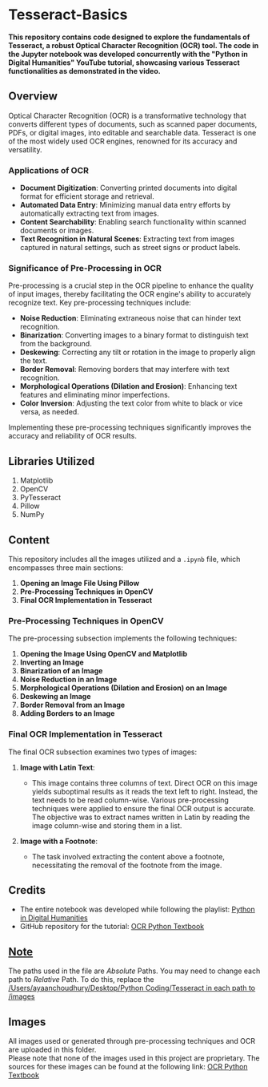 # Tesseract-Basics

**This repository contains code designed to explore the fundamentals of Tesseract, a robust Optical Character Recognition (OCR) tool. The code in the Jupyter notebook was developed concurrently with the "Python in Digital Humanities" YouTube tutorial, showcasing various Tesseract functionalities as demonstrated in the video.**

## Overview
Optical Character Recognition (OCR) is a transformative technology that converts different types of documents, such as scanned paper documents, PDFs, or digital images, into editable and searchable data. Tesseract is one of the most widely used OCR engines, renowned for its accuracy and versatility.

### Applications of OCR
- **Document Digitization**: Converting printed documents into digital format for efficient storage and retrieval.
- **Automated Data Entry**: Minimizing manual data entry efforts by automatically extracting text from images.
- **Content Searchability**: Enabling search functionality within scanned documents or images.
- **Text Recognition in Natural Scenes**: Extracting text from images captured in natural settings, such as street signs or product labels.

### Significance of Pre-Processing in OCR
Pre-processing is a crucial step in the OCR pipeline to enhance the quality of input images, thereby facilitating the OCR engine's ability to accurately recognize text. Key pre-processing techniques include:

- **Noise Reduction**: Eliminating extraneous noise that can hinder text recognition.
- **Binarization**: Converting images to a binary format to distinguish text from the background.
- **Deskewing**: Correcting any tilt or rotation in the image to properly align the text.
- **Border Removal**: Removing borders that may interfere with text recognition.
- **Morphological Operations (Dilation and Erosion)**: Enhancing text features and eliminating minor imperfections.
- **Color Inversion**: Adjusting the text color from white to black or vice versa, as needed.

Implementing these pre-processing techniques significantly improves the accuracy and reliability of OCR results.

## Libraries Utilized
1. Matplotlib
2. OpenCV
3. PyTesseract
4. Pillow
5. NumPy

## Content
This repository includes all the images utilized and a `.ipynb` file, which encompasses three main sections:

1. **Opening an Image File Using Pillow**
2. **Pre-Processing Techniques in OpenCV**
3. **Final OCR Implementation in Tesseract**

### Pre-Processing Techniques in OpenCV
The pre-processing subsection implements the following techniques:

1. **Opening the Image Using OpenCV and Matplotlib**
2. **Inverting an Image**
3. **Binarization of an Image**
4. **Noise Reduction in an Image**
5. **Morphological Operations (Dilation and Erosion) on an Image**
6. **Deskewing an Image**
7. **Border Removal from an Image**
8. **Adding Borders to an Image**

### Final OCR Implementation in Tesseract
The final OCR subsection examines two types of images:

1. **Image with Latin Text**:
   - This image contains three columns of text. Direct OCR on this image yields suboptimal results as it reads the text left to right. Instead, the text needs to be read column-wise. Various pre-processing techniques were applied to ensure the final OCR output is accurate. The objective was to extract names written in Latin by reading the image column-wise and storing them in a list.

2. **Image with a Footnote**:
   - The task involved extracting the content above a footnote, necessitating the removal of the footnote from the image.

## Credits
- The entire notebook was developed while following the playlist: [Python in Digital Humanities](https://youtube.com/playlist?list=PL2VXyKi-KpYuTAZz__9KVl1jQz74bDG7i&si=aPKzrbkQtgiDwuYu)
- GitHub repository for the tutorial: [OCR Python Textbook](https://github.com/wjbmattingly/ocr_python_textbook)

## <ins>Note<ins>
The paths used in the file are *Absolute* Paths. You may need to change each path to *Relative* Path. To do this, replace the <ins>/Users/ayaanchoudhury/Desktop/Python Coding/Tesseract<ins> in each path to <ins>/images<ins>

## Images
All images used or generated through pre-processing techniques and OCR are uploaded in this folder.
<br>
Please note that none of the images used in this project are proprietary. The sources for these images can be found at the following link: [OCR Python Textbook](https://github.com/wjbmattingly/ocr_python_textbook)
